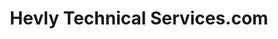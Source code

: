 ---
title: "Hevly Technical Services.com"
url: /phoenix/hevly-technical-services-com/
shop: Großhandel
---